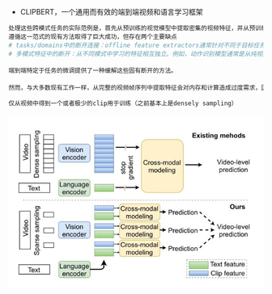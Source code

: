 - CLIPBERT，一个通用而有效的端到端视频和语言学习框架
```bash
处理这些跨模式任务的实际范例是，首先从预训练的视觉模型中提取密集的视频特征，并从预训练的语言模型中提取文本特征，然后应用多模式融合在共享的嵌入空间中将这些固定表示形式结合在一起
遵循这一范式的现有方法取得了巨大成功，但存在两个主要缺点
# tasks/domains中的断开连接：offline feature extractors通常针对不同于目标任务的tasks/domains进行训练。例如，从人类活动视频中学习的动作识别特征不一致地应用于generic-domain GIF视频上的下游视频问答。
# 多模式特征中的断开：从不同模式中学习的特征相互独立。例如，动作识别模型通常是从纯视频数据中训练出来的，没有文本输入，但应用于视频和语言任务。

端到端特定于任务的微调提供了一种缓解这些固有断开的方法。

然而，与大多数现有工作一样，从完整的视频帧序列中提取特征会对内存和计算造成过度需求，因此很难甚至不可能直接将特征提取器插入到视频+语言学习框架中以实现有效的端到端微调。
```
```bash
仅从视频中得到一个或者极少的clip用于训练（之前基本上是densely sampling）
```
![avatar](笔记整理\img\clipbert1.jpg)